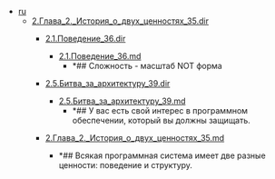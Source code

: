 - <a href = "F:\Node_projects\Node_Way\NBase\_Md\_Index\Clean_Architeсture\ru\cat.ru\dir.ru.md">ru</a>
    - <a href = "F:\Node_projects\Node_Way\NBase\_Md\_Index\Clean_Architeсture\ru\2.Глава_2._История_о_двух_ценностях_35.dir\cat.2.Глава_2._История_о_двух_ценностях_35.dir\dir.2.Глава_2._История_о_двух_ценностях_35.dir.md">2.Глава_2._История_о_двух_ценностях_35.dir</a>
        - <a href = "F:\Node_projects\Node_Way\NBase\_Md\_Index\Clean_Architeсture\ru\2.Глава_2._История_о_двух_ценностях_35.dir\2.1.Поведение_36.dir\cat.2.1.Поведение_36.dir\dir.2.1.Поведение_36.dir.md">2.1.Поведение_36.dir</a>
            - <a href = "F:\Node_projects\Node_Way\NBase\_Md\_Index\Clean_Architeсture\ru\2.Глава_2._История_о_двух_ценностях_35.dir\2.1.Поведение_36.dir\2.1.Поведение_36.md">2.1.Поведение_36.md</a>
                - *## Сложность - масштаб NOT форма
        
        - <a href = "F:\Node_projects\Node_Way\NBase\_Md\_Index\Clean_Architeсture\ru\2.Глава_2._История_о_двух_ценностях_35.dir\2.5.Битва_за_архитектуру_39.dir\cat.2.5.Битва_за_архитектуру_39.dir\dir.2.5.Битва_за_архитектуру_39.dir.md">2.5.Битва_за_архитектуру_39.dir</a>
            - <a href = "F:\Node_projects\Node_Way\NBase\_Md\_Index\Clean_Architeсture\ru\2.Глава_2._История_о_двух_ценностях_35.dir\2.5.Битва_за_архитектуру_39.dir\2.5.Битва_за_архитектуру_39.md">2.5.Битва_за_архитектуру_39.md</a>
                - *## У вас есть свой интерес в программном обеспечении, который вы должны защищать.
        
        - <a href = "F:\Node_projects\Node_Way\NBase\_Md\_Index\Clean_Architeсture\ru\2.Глава_2._История_о_двух_ценностях_35.dir\2.Глава_2._История_о_двух_ценностях_35.md">2.Глава_2._История_о_двух_ценностях_35.md</a>
            - *## Всякая программная система имеет две разные ценности: поведение и структуру.
    
